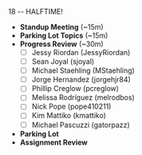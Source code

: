 18 -- HALFTIME!

* **Standup Meeting** (~15m)
* **Parking Lot Topics** (~15m)
* **Progress Review** (~30m)
  * [ ] Jessy Riordan (JessyRiordan)
  * [ ] Sean Joyal (sjoyal)
  * [ ] Michael Staehling (MStaehling)
  * [ ] Jorge Hernandez (jorgehjr84)
  * [ ] Phillip Creglow (pcreglow)
  * [ ] Melissa Rodríguez (melrodbos)
  * [ ] Nick Pope (pope410211)
  * [ ] Kim Mattiko (kmattiko)
  * [ ] Michael Pascuzzi (gatorpazz)
* **Parking Lot**
* **Assignment Review**
